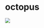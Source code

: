 # octopus

 <a href="https://portal.azure.com/#create/Microsoft.Template/uri/https%3A%2F%2Fraw.githubusercontent.com%2Fsatishmkini%2Foctopus%2Fmaster%2Ftemplate.json"><img src="http://azuredeploy.net/deploybutton.png"></a>